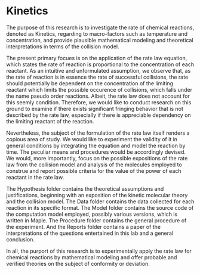 # Kinetics
The purpose of this research is to investigate the rate of chemical reactions, denoted as Kinetics, regarding to macro-factors such as temperature and concentration, and provide plausible mathematical modeling and theoretical interpretations in terms of the collision model.

The present primary focues is on the application of the rate law equation, which states the rate of reaction is proportional to the concentration of each reactant. As an intuitive and unformulated assumption, we observe that, as the rate of reaction is in essence the rate of successful collisions, the rate should potentially be dependent on the concentration of the limiting reactant which limits the possible occurence of collisions, which falls under the name pseudo order reactions. Albeit, the rate law does not account for this seemly condition. Therefore, we would like to conduct research on this ground to examine if there exists significant fringing behavior that is not described by the rate law, especially if there is appreciable dependency on the limiting reactant of the reaction. 

Nevertheless, the subject of the formulation of the rate law itself renders a copious area of study. We would like to experiment the validity of it in general conditions by integrating the equation and model the reaction by time. The peculiar means and procedures would be accordingly devised. We would, more importantly, focus on the possible expositions of the rate law from the collision model and analysis of the molecules employed to construe and report possible criteria for the value of the power of each reactant in the rate law. 

The Hypothesis folder contains the theoretical assumptions and justifications, beginning with an exposition of the kinetic molecular theory and the collision model. The Data folder contains the data collected for each reaction in its specific format. The Model folder contains the source code of the computation model employed, possibly various versions, which is written in Maple. The Procedure folder contains the general procedure of the experiment. And the Reports folder contains a paper of the interpretations of the questions entertained in this lab and a general conclusion.  

In all, the purport of this research is to experimentally apply the rate law for chemical reactions by mathematical modeling and offer probable and verified theories on the subject of conformity or deviation.


